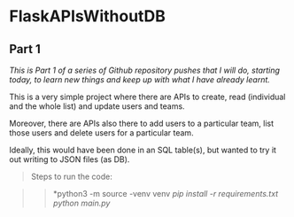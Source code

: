# FlaskAPIsWithoutDB

## Part 1

*This is Part 1 of a series of Github repository pushes that I will do, starting today, to learn new things and keep up with what I have already learnt.*

This is a very simple project where there are APIs to create, read (individual and the whole list) and update users and teams.

Moreover, there are APIs also there to add users to a particular team, list those users and delete users for a particular team.

Ideally, this would have been done in an SQL table(s), but wanted to try it out writing to JSON files (as DB).


> Steps to run the code:

>> *python3 -m source -venv venv
>> *pip install -r requirements.txt*
>> *python main.py*
